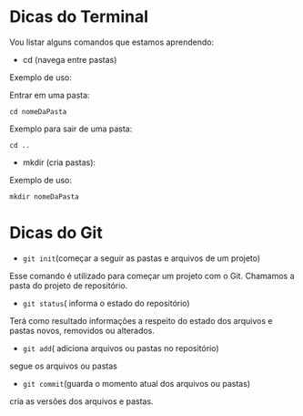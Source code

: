 # Dicas do Terminal
Vou listar alguns comandos que estamos aprendendo:

- cd (navega entre pastas)

Exemplo de uso:

Entrar em uma pasta:
```
cd nomeDaPasta
```
Exemplo para sair de uma pasta:
```
cd ..
```

- mkdir (cria pastas):

Exemplo de uso:

```
mkdir nomeDaPasta
```

# Dicas do Git

- `git init`(começar a seguir as pastas e arquivos de um projeto)

Esse comando é utilizado para começar um projeto com o Git. Chamamos a pasta do projeto de repositório.

- `git status`( informa o estado do repositório)

Terá como resultado informações a respeito do estado dos arquivos e pastas novos, removidos ou alterados.

- `git add`( adiciona arquivos ou pastas no repositório)

segue os arquivos ou pastas
- `git commit`(guarda o momento atual dos arquivos ou pastas)

cria as versões dos arquivos e pastas.